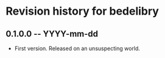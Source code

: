 # Revision history for bedelibry

## 0.1.0.0 -- YYYY-mm-dd

* First version. Released on an unsuspecting world.
